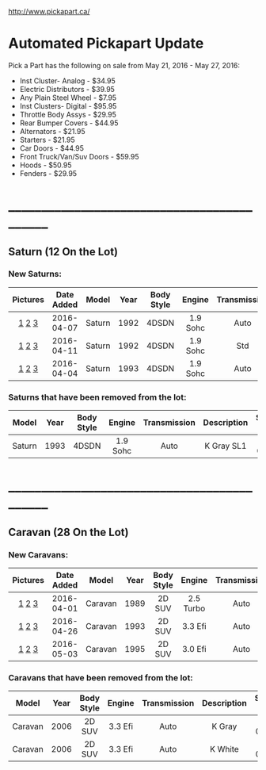 http://www.pickapart.ca/

# Automated Pickapart Update
Pick a Part has the following on sale from May 21, 2016 - May 27, 2016:

* Inst Cluster- Analog - $34.95
* Electric Distributors - $39.95
* Any Plain Steel Wheel - $7.95
* Inst Clusters- Digital - $95.95
* Throttle Body Assys - $29.95
* Rear Bumper Covers - $44.95
* Alternators - $21.95
* Starters - $21.95
* Car Doors - $44.95
* Front Truck/Van/Suv Doors - $59.95
* Hoods - $50.95
* Fenders - $29.95



# ___________________________________________
## Saturn (12 On the Lot)
### New Saturns:
|Pictures|Date Added|Model|Year|Body Style|Engine|Transmission|Description|Stock #|
|:-:|:-:|:-:|:-:|:-:|:-:|:-:|:-:|:-:|
| [1](http://parts.pickapart.ca/uploads/IMG_51121.JPG) [2](http://parts.pickapart.ca/uploads/IMG_51101.JPG) [3](http://parts.pickapart.ca/uploads/IMG_51111.JPG)|2016-04-07|Saturn|1992|4DSDN|1.9 Sohc|Auto|White SL1|16-0764|
| [1](http://parts.pickapart.ca/uploads/00664.JPG) [2](http://parts.pickapart.ca/uploads/00042.JPG) [3](http://parts.pickapart.ca/uploads/00061.JPG)|2016-04-11|Saturn|1992|4DSDN|1.9 Sohc|Std|K Red SL1|16-0838|
| [1](http://parts.pickapart.ca/uploads/IMG_51201.JPG) [2](http://parts.pickapart.ca/uploads/IMG_51191.JPG) [3](http://parts.pickapart.ca/uploads/IMG_51211.JPG)|2016-04-04|Saturn|1993|4DSDN|1.9 Sohc|Auto|Red SL1|16-0776|


### Saturns that have been removed from the lot:
|Model|Year|Body Style|Engine|Transmission|Description|Stock #|
|:-:|:-:|:-:|:-:|:-:|:-:|:-:|
|Saturn |1993|4DSDN|1.9 Sohc|Auto|K Gray SL1|16-0929|



# ___________________________________________
## Caravan (28 On the Lot)
### New Caravans:
|Pictures|Date Added|Model|Year|Body Style|Engine|Transmission|Description|Stock #|
|:-:|:-:|:-:|:-:|:-:|:-:|:-:|:-:|:-:|
| [1](http://parts.pickapart.ca/uploads/IMG_4982.JPG) [2](http://parts.pickapart.ca/uploads/IMG_4981.JPG) [3](http://parts.pickapart.ca/uploads/IMG_4983.JPG)|2016-04-01|Caravan|1989|2D SUV|2.5 Turbo|Auto|K Maroon|16-0737|
| [1](http://parts.pickapart.ca/uploads/111.JPG) [2](http://parts.pickapart.ca/uploads/112.JPG) [3](http://parts.pickapart.ca/uploads/110.JPG)|2016-04-26|Caravan|1993|2D SUV|3.3 Efi|Auto|Blue|16-0959|
| [1](http://parts.pickapart.ca/uploads/IMG_5806.JPG) [2](http://parts.pickapart.ca/uploads/IMG_5804.JPG) [3](http://parts.pickapart.ca/uploads/IMG_5805.JPG)|2016-05-03|Caravan|1995|2D SUV|3.0 Efi|Auto|Red|16-0996|


### Caravans that have been removed from the lot:
|Model|Year|Body Style|Engine|Transmission|Description|Stock #|
|:-:|:-:|:-:|:-:|:-:|:-:|:-:|
|Caravan|2006|2D SUV|3.3 Efi|Auto|K Gray|16-0915|
|Caravan|2006|2D SUV|3.3 Efi|Auto|K White|16-0900|
